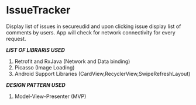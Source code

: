 # IssueTracker
Display list of issues in secureudid and upon clicking issue display list of comments by users. App will check for network connectivity for every request.

*********LIST OF LIBRARIS USED*********
1. Retrofit and RxJava (Network and Data binding)
2. Picasso (Image Loading)
3. Android Support Libraries (CardView,RecyclerView,SwipeRefreshLayout)

*********DESIGN PATTERN USED*********
1. Model-View-Presenter (MVP)
